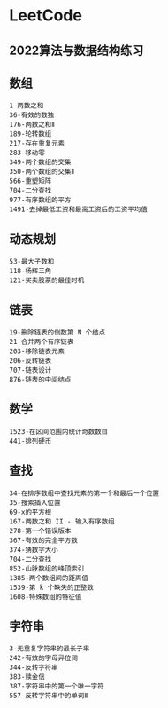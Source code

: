 # LeetCode

## 2022算法与数据结构练习

## 数组
    1-两数之和
    36-有效的数独
    176-两数之和Ⅱ
    189-轮转数组
    217-存在重复元素
    283-移动零
    349-两个数组的交集
    350-两个数组的交集Ⅱ
    566-重塑矩阵
    704-二分查找
    977-有序数组的平方
    1491-去掉最低工资和最高工资后的工资平均值

## 动态规划
    53-最大子数和
    118-杨辉三角
    121-买卖股票的最佳时机

## 链表
    19-删除链表的倒数第 N 个结点
    21-合并两个有序链表
    203-移除链表元素
    206-反转链表
    707-链表设计
    876-链表的中间结点
    
## 数学
    1523-在区间范围内统计奇数数目
    441-排列硬币

## 查找
    34-在排序数组中查找元素的第一个和最后一个位置
    35-搜索插入位置
    69-x的平方根
    167-两数之和 II - 输入有序数组
    278-第一个错误版本
    367-有效的完全平方数
    374-猜数字大小
    704-二分查找
    852-山脉数组的峰顶索引
    1385-两个数组间的距离值
    1539-第 k 个缺失的正整数
    1608-特殊数组的特征值

## 字符串
    3-无重复字符串的最长子串
    242-有效的字母异位词   
    344-反转字符串
    383-赎金信
    387-字符串中的第一个唯一字符
    557-反转字符串中的单词Ⅲ    